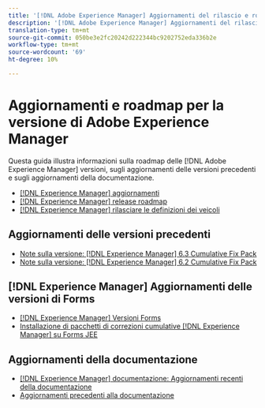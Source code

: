 ```yaml
---
title: '[!DNL Adobe Experience Manager] Aggiornamenti del rilascio e roadmap'
description: '[!DNL Adobe Experience Manager] Aggiornamenti del rilascio e roadmap'
translation-type: tm+mt
source-git-commit: 050be3e2fc20242d222344bc9202752eda336b2e
workflow-type: tm+mt
source-wordcount: '69'
ht-degree: 10%

---
```



# Aggiornamenti e roadmap per la versione di Adobe Experience Manager

Questa guida illustra informazioni sulla roadmap delle [!DNL Adobe Experience Manager] versioni, sugli aggiornamenti delle versioni precedenti e sugli aggiornamenti della documentazione.

* [[!DNL Experience Manager] aggiornamenti](aem-releases-updates.md)
* [[!DNL Experience Manager] release roadmap](update-releases-roadmap.md)
* [[!DNL Experience Manager] rilasciare le definizioni dei veicoli](update-release-vehicle-definitions.md)

## Aggiornamenti delle versioni precedenti

* [Note sulla versione: [!DNL Experience Manager] 6.3 Cumulative Fix Pack](release-notes-aem-6-3-cumulative-fix-pack.md)
* [Note sulla versione: [!DNL Experience Manager] 6.2 Cumulative Fix Pack](release-notes-aem-6-2-cumulative-fix-pack.md)

## [!DNL Experience Manager] Aggiornamenti delle versioni di Forms

* [[!DNL Experience Manager] Versioni Forms](aem-forms-releases.md)
* [Installazione di pacchetti di correzioni cumulative  [!DNL Experience Manager] su Forms JEE](install-cfp-aem-forms-jee.md)

## Aggiornamenti della documentazione

* [[!DNL Experience Manager] documentazione: Aggiornamenti recenti della documentazione](documentation-updates.md)
* [Aggiornamenti precedenti alla documentazione](previous-documentation-updates.md)
